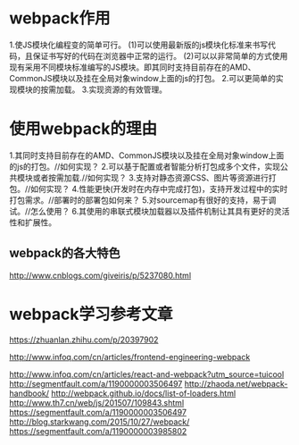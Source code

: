 # webpack作用
1.使JS模块化编程变的简单可行。
  (1)可以使用最新版的js模块化标准来书写代码，且保证书写好的代码在浏览器中正常的运行。
  (2)可以以非常简单的方式使用现有采用不同模块标准编写的JS模块。即其同时支持目前存在的AMD、CommonJS模块以及挂在全局对象window上面的js的打包。
2.可以更简单的实现模块的按需加载。
3.实现资源的有效管理。

# 使用webpack的理由
1.其同时支持目前存在的AMD、CommonJS模块以及挂在全局对象window上面的js的打包。//如何实现？
2.可以基于配置或者智能分析打包成多个文件，实现公共模块或者按需加载.//如何实现？
3.支持对静态资源CSS、图片等资源进行打包。//如何实现？
4.性能更快(开发时在内存中完成打包)，支持开发过程中的实时打包需求。//部署时的部署包如何来？
5.对sourcemap有很好的支持，易于调试。//怎么使用？
6.其使用的串联式模块加载器以及插件机制让其具有更好的灵活性和扩展性。

## webpack的各大特色
  http://www.cnblogs.com/giveiris/p/5237080.html
  
# webpack学习参考文章
  https://zhuanlan.zhihu.com/p/20397902

  http://www.infoq.com/cn/articles/frontend-engineering-webpack

  http://www.infoq.com/cn/articles/react-and-webpack?utm_source=tuicool
  http://segmentfault.com/a/1190000003506497
  http://zhaoda.net/webpack-handbook/
  http://webpack.github.io/docs/list-of-loaders.html
  http://www.th7.cn/web/js/201507/109843.shtml
  https://segmentfault.com/a/1190000003506497
  http://blog.starkwang.com/2015/10/27/webpack/
  https://segmentfault.com/a/1190000003985802  
  

